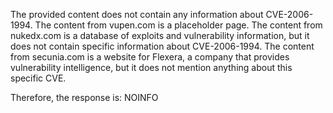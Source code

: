The provided content does not contain any information about CVE-2006-1994. The content from vupen.com is a placeholder page. The content from nukedx.com is a database of exploits and vulnerability information, but it does not contain specific information about CVE-2006-1994. The content from secunia.com is a website for Flexera, a company that provides vulnerability intelligence, but it does not mention anything about this specific CVE.

Therefore, the response is: NOINFO